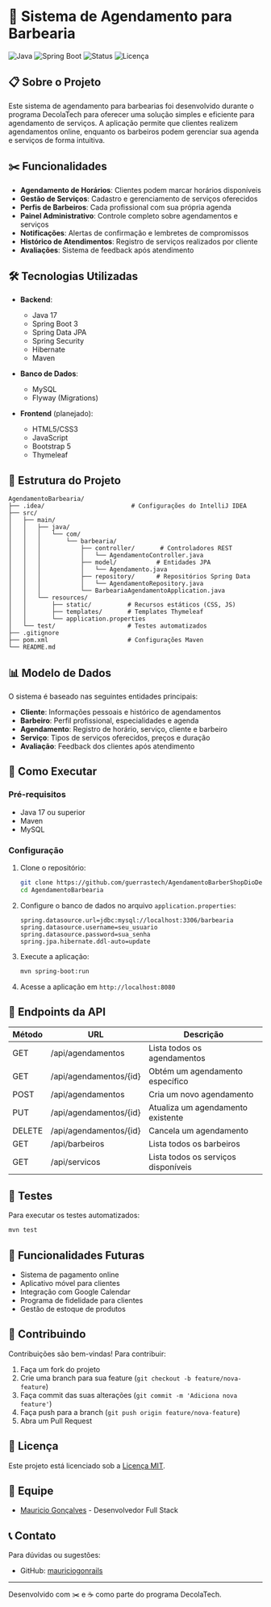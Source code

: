 # 💈 Sistema de Agendamento para Barbearia

![Java](https://img.shields.io/badge/Java-17-orange)
![Spring Boot](https://img.shields.io/badge/Spring%20Boot-3.0.0-green)
![Status](https://img.shields.io/badge/Status-Concluído-yellow)
![Licença](https://img.shields.io/badge/Licença-MIT-blue)

## 📋 Sobre o Projeto

Este sistema de agendamento para barbearias foi desenvolvido durante o programa DecolaTech para oferecer uma solução simples e eficiente para agendamento de serviços. A aplicação permite que clientes realizem agendamentos online, enquanto os barbeiros podem gerenciar sua agenda e serviços de forma intuitiva.

## ✂️ Funcionalidades

- **Agendamento de Horários**: Clientes podem marcar horários disponíveis
- **Gestão de Serviços**: Cadastro e gerenciamento de serviços oferecidos
- **Perfis de Barbeiros**: Cada profissional com sua própria agenda
- **Painel Administrativo**: Controle completo sobre agendamentos e serviços
- **Notificações**: Alertas de confirmação e lembretes de compromissos
- **Histórico de Atendimentos**: Registro de serviços realizados por cliente
- **Avaliações**: Sistema de feedback após atendimento

## 🛠️ Tecnologias Utilizadas

- **Backend**:
  - Java 17
  - Spring Boot 3
  - Spring Data JPA
  - Spring Security
  - Hibernate
  - Maven

- **Banco de Dados**:
  - MySQL
  - Flyway (Migrations)

- **Frontend** (planejado):
  - HTML5/CSS3
  - JavaScript
  - Bootstrap 5
  - Thymeleaf

## 📁 Estrutura do Projeto

```
AgendamentoBarbearia/
├── .idea/                        # Configurações do IntelliJ IDEA
├── src/
│   ├── main/
│   │   ├── java/
│   │   │   └── com/
│   │   │       └── barbearia/
│   │   │           ├── controller/       # Controladores REST
│   │   │           │   └── AgendamentoController.java
│   │   │           ├── model/           # Entidades JPA
│   │   │           │   └── Agendamento.java
│   │   │           ├── repository/      # Repositórios Spring Data
│   │   │           │   └── AgendamentoRepository.java
│   │   │           └── BarbeariaAgendamentoApplication.java
│   │   └── resources/
│   │       ├── static/          # Recursos estáticos (CSS, JS)
│   │       ├── templates/       # Templates Thymeleaf
│   │       └── application.properties
│   └── test/                    # Testes automatizados
├── .gitignore
├── pom.xml                      # Configurações Maven
└── README.md
```

## 📊 Modelo de Dados

O sistema é baseado nas seguintes entidades principais:

- **Cliente**: Informações pessoais e histórico de agendamentos
- **Barbeiro**: Perfil profissional, especialidades e agenda
- **Agendamento**: Registro de horário, serviço, cliente e barbeiro
- **Serviço**: Tipos de serviços oferecidos, preços e duração
- **Avaliação**: Feedback dos clientes após atendimento

## 🚀 Como Executar

### Pré-requisitos

- Java 17 ou superior
- Maven
- MySQL

### Configuração

1. Clone o repositório:
   ```bash
   git clone https://github.com/guerrastech/AgendamentoBarberShopDioDecolaTech.git
   cd AgendamentoBarbearia
   ```

2. Configure o banco de dados no arquivo `application.properties`:
   ```properties
   spring.datasource.url=jdbc:mysql://localhost:3306/barbearia
   spring.datasource.username=seu_usuario
   spring.datasource.password=sua_senha
   spring.jpa.hibernate.ddl-auto=update
   ```

3. Execute a aplicação:
   ```bash
   mvn spring-boot:run
   ```

4. Acesse a aplicação em `http://localhost:8080`

## 📝 Endpoints da API

| Método | URL | Descrição |
|--------|-----|-----------|
| GET    | /api/agendamentos | Lista todos os agendamentos |
| GET    | /api/agendamentos/{id} | Obtém um agendamento específico |
| POST   | /api/agendamentos | Cria um novo agendamento |
| PUT    | /api/agendamentos/{id} | Atualiza um agendamento existente |
| DELETE | /api/agendamentos/{id} | Cancela um agendamento |
| GET    | /api/barbeiros | Lista todos os barbeiros |
| GET    | /api/servicos | Lista todos os serviços disponíveis |

## 🧪 Testes

Para executar os testes automatizados:

```bash
mvn test
```

## 🔮 Funcionalidades Futuras

- Sistema de pagamento online
- Aplicativo móvel para clientes
- Integração com Google Calendar
- Programa de fidelidade para clientes
- Gestão de estoque de produtos

## 🤝 Contribuindo

Contribuições são bem-vindas! Para contribuir:

1. Faça um fork do projeto
2. Crie uma branch para sua feature (`git checkout -b feature/nova-feature`)
3. Faça commit das suas alterações (`git commit -m 'Adiciona nova feature'`)
4. Faça push para a branch (`git push origin feature/nova-feature`)
5. Abra um Pull Request

## 📜 Licença

Este projeto está licenciado sob a [Licença MIT](LICENSE).

## 👥 Equipe

- [Mauricio Gonçalves](https://github.com/guerrastech) - Desenvolvedor Full Stack

## 📞 Contato

Para dúvidas ou sugestões:
- GitHub: [mauriciogonrails](https://github.com/guerrastech)

---

Desenvolvido com ✂️ e ☕ como parte do programa DecolaTech.
